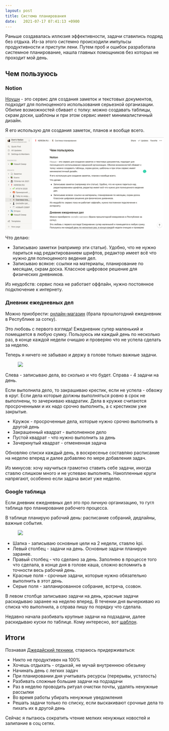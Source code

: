 ```yaml
---
layout: post
title: Система планирования
date:   2021-07-17 07:41:13 +0900
---
```


Раньше создавалась иллюзия эффективности, задачи ставились подряд без отдыха. Из-за этого системно происходили импульсы продуктивности и приступи лени. Путем проб и ошибок разработала системное планирование, нашла главных помощников без которых не проходит мой день.

## Чем пользуюсь

### Notion

[Ноушн](https://www.notion.so) - это сервис для создания заметок и текстовых документов, подходит для полноценного использования серьезной организации. Обилие возможностей сбивает с толку: можно создавать таблицы, скрам доски, шаблоны и при этом сервис имеет минималистичный дизайн. 

Я его использую для создания заметок, планов и вообще всего.

![/assets/images/notion/notion.png](/assets/images/notion/notion.png)

Что делаю:

- Записываю заметки (например эти статьи). Удобно, что не нужно париться над редактированием шрифтов, редактор имеет всё что нужно для полноценного ведения дел.
- Записываю всякое: ссылки на материалы, планирование по месяцам, скрам доска. Классное цифровое решение для физических дневников.

Из неудобств: сервис пока не работает оффлайн, нужно постоянное подключение к интернету.

### Дневник ежедневных дел

Можно приобрести: [онлайн-магазин](https://www.ozon.ru/product/ezhenedelnik-moleskine-classic-goriz-2021-2022-large-13x21-sm-chernyy-173072625/?gclsrc=aw.ds&&utm_source=google&utm_medium=cpc&utm_campaign=RF_REG_Product_Shopping_normal_mp_all&gclid=Cj0KCQjw6ZOIBhDdARIsAMf8YyHEZ8cwJErJ8nTZheDRwWa1ipcG1D5TVvdBc78jW3vQaJ38q4yfYcAaAvZfEALw_wcB) (брала прошлогодний ежедневник в Республике за сотку).

Это любовь с первого взгляда! Ежедневник супер маленький и помещается в любую сумку. Пользуюсь им каждый день по несколько раз, в конце каждой недели очищаю и проверяю что не успела сделать за неделю. 

Теперь я ничего не забываю и держу в голове только важные задачи.

<figure>
  <img src="{{ site.url }/assets/images/notion/journal.png" data-action="zoom" />
</figure>

Слева - записываю дела, во сколько и что будет. Справа - 4 задачи на день.

Если выполнила дело, то закрашиваю крестик, если не успела - обвожу в круг. Если дела которые должны выполняться ровно в срок не выполнены, то зачеркиваю квадратик. Дела в кружке считаются просроченными и их надо срочно выполнить, а с крестиком уже закрытые.

- Кружок - просроченные дела, которые нужно срочно выполнить в другой день
- Закрашенный квадрат - выполненное дело
- Пустой квадрат - что нужно выполнить за день
- Зачеркнутый квадрат - отмененная задача

Обновляю списки каждый день, в воскресенье составляю расписание на неделю вперед и далее добавляю по мере добавления задач.

Из минусов: хочу научиться грамотно ставить себе задачи, иногда ставлю слишком много и не успеваю выполнять. Накопленные круги напрягают, особенно если задача висит уже неделю.

### Google таблица

Если дневник ежедневных дел это про личную организацию, то гугл таблица про планирование рабочего процесса.

В таблице планирую рабочий день: расписание собраний, дедлайны, важные события.
   
<figure>
  <img src="{{ site.url }/assets/images/notion/excel.png" data-action="zoom" />
</figure>


- Шапка - записываю основные цели на 2 недели, ставлю kpi.
- Левый столбец - задачи на день. Основные задачи планирую заранее.
- Правый столбец - что сделано за день. Заполняю в процессе того что сделала, в конце дня в голове каша, сложно вспомнить в точности весь рабочий день.
- Красные поля - срочные задачи, которые нужно обязательно выполнить в этот день.
- Серые поля - запланированное собрание, встреча, созвон.

В левом столбце записываю задачи на день, красные задачи раскидываю заранее на неделю вперед. В течении дня вычеркиваю из списка что  выполнила, а справа пишу по порядку что сделала.

Недавно начала разбивать крупные задачи на подзадачи, далее раскидываю куски по таблице. Кому интересно, вот [шаблон](https://docs.google.com/spreadsheets/d/1QOPiUjAIgchrZdX01tOWMVKNGngO3uhT560A-Rwe1q0/edit?usp=sharing).

## Итоги

Познавая [Джедайский техники](https://www.google.ru/books/edition/Джедайские_техники/DP9iDwAAQBAJ?hl=ru&gbpv=0), стараюсь придерживаться:

- Никто не продуктивен на 100%
- Хочешь отдыхать - отдыхай, не мучай внутреннюю обезьяну
- Начинать день с легких задач
- При планировании дня учитывать ресурсы (перерывы, усталость)
- Разбивать сложные большие задачи на подзадачи
- Раз в неделю проводить ритуал очистки почты, удалять ненужные рассылки
- Во время работы убирать ненужные уведомления
- Решать задачи только по списку, если выскакивают срочные дела то пихать их в другой день

Сейчас я пытаюсь сократить чтение мелких ненужных новостей и залипание в соц сетях.
